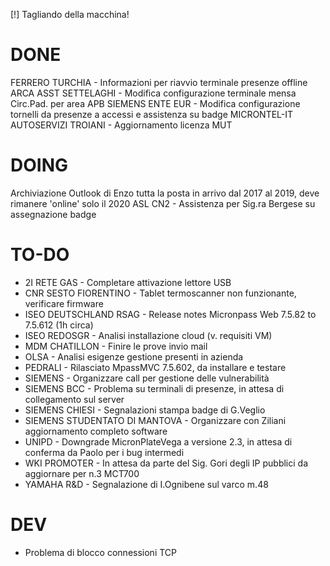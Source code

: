 [!] Tagliando della macchina!


# DONE
FERRERO TURCHIA - Informazioni per riavvio terminale presenze offline
ARCA ASST SETTELAGHI - Modifica configurazione terminale mensa Circ.Pad. per area APB
SIEMENS ENTE EUR - Modifica configurazione tornelli da presenze a accessi e assistenza su badge
MICRONTEL-IT AUTOSERVIZI TROIANI - Aggiornamento licenza MUT 


# DOING
Archiviazione Outlook di Enzo tutta la posta in arrivo dal 2017 al 2019, deve rimanere 'online' solo il 2020
ASL CN2 - Assistenza per Sig.ra Bergese su assegnazione badge 


# TO-DO
- 2I RETE GAS - Completare attivazione lettore USB
- CNR SESTO FIORENTINO - Tablet termoscanner non funzionante, verificare firmware
- ISEO DEUTSCHLAND RSAG - Release notes Micronpass Web 7.5.82 to 7.5.612 (1h circa)
- ISEO REDOSGR - Analisi installazione cloud (v. requisiti VM)
- MDM CHATILLON - Finire le prove invio mail <!-- dal 4 gennaio -->
- OLSA - Analisi esigenze gestione presenti in azienda
- PEDRALI - Rilasciato MpassMVC 7.5.602, da installare e testare
- SIEMENS - Organizzare call per gestione delle vulnerabilità
- SIEMENS BCC - Problema su terminali di presenze, in attesa di collegamento sul server
- SIEMENS CHIESI - Segnalazioni stampa badge di G.Veglio
- SIEMENS STUDENTATO DI MANTOVA - Organizzare con Ziliani aggiornamento completo software
- UNIPD - Downgrade MicronPlateVega a versione 2.3, in attesa di conferma da Paolo per i bug intermedi
- WKI PROMOTER - In attesa da parte del Sig. Gori degli IP pubblici da aggiornare per n.3 MCT700 <!-- in attesa -->
- YAMAHA R&D - Segnalazione di I.Ognibene sul varco m.48 <!-- dal 7 gennaio -->


# DEV
- Problema di blocco connessioni TCP
